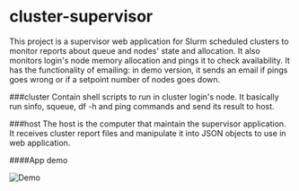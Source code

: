 # cluster-supervisor

This project is a supervisor web application for Slurm scheduled clusters to monitor reports about queue and nodes' state and allocation. It also monitors login's node memory allocation and pings it to check availability. It has the functionality of emailing: in demo version, it sends an email if pings goes wrong or if a setpoint number of nodes goes down.


###cluster
Contain shell scripts to run in cluster login's node. It basically run sinfo, squeue, df -h and ping commands and send its result to host.

###host
The host is the computer that maintain the supervisor application. It receives cluster report files and manipulate it into JSON objects to use in web application.

####App demo

![Demo](https://raw.githubusercontent.com/adelsondias/cluster-supervisor/master/host/app/print.png)


